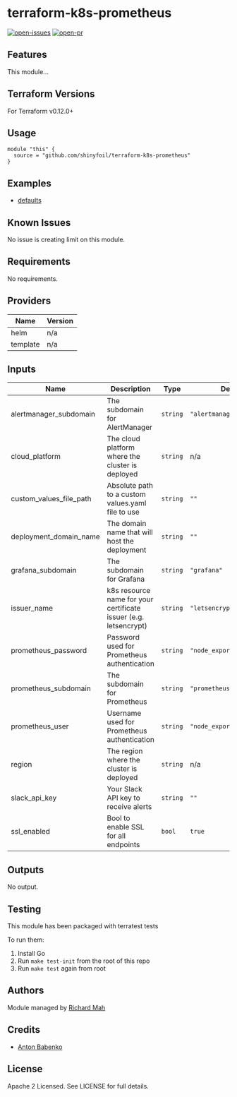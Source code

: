 # terraform-k8s-prometheus

[![open-issues](https://img.shields.io/github/issues-raw/insight-infrastructure/terraform-k8s-prometheus?style=for-the-badge)](https://github.com/shinyfoil/terraform-k8s-prometheus/issues)
[![open-pr](https://img.shields.io/github/issues-pr-raw/insight-infrastructure/terraform-k8s-prometheus?style=for-the-badge)](https://github.com/shinyfoil/terraform-k8s-prometheus/pulls)

## Features

This module...

## Terraform Versions

For Terraform v0.12.0+

## Usage

```hcl
module "this" {
  source = "github.com/shinyfoil/terraform-k8s-prometheus"
}
```
## Examples

- [defaults](https://github.com/insight-infrastructure/terraform-k8s-prometheus/tree/master/examples/defaults)

## Known  Issues
No issue is creating limit on this module.

<!-- BEGINNING OF PRE-COMMIT-TERRAFORM DOCS HOOK -->
## Requirements

No requirements.

## Providers

| Name | Version |
|------|---------|
| helm | n/a |
| template | n/a |

## Inputs

| Name | Description | Type | Default | Required |
|------|-------------|------|---------|:--------:|
| alertmanager\_subdomain | The subdomain for AlertManager | `string` | `"alertmanager"` | no |
| cloud\_platform | The cloud platform where the cluster is deployed | `string` | n/a | yes |
| custom\_values\_file\_path | Absolute path to a custom values.yaml file to use | `string` | `""` | no |
| deployment\_domain\_name | The domain name that will host the deployment | `string` | `""` | no |
| grafana\_subdomain | The subdomain for Grafana | `string` | `"grafana"` | no |
| issuer\_name | k8s resource name for your certificate issuer (e.g. letsencrypt) | `string` | `"letsencrypt"` | no |
| prometheus\_password | Password used for Prometheus authentication | `string` | `"node_exporter_password"` | no |
| prometheus\_subdomain | The subdomain for Prometheus | `string` | `"prometheus"` | no |
| prometheus\_user | Username used for Prometheus authentication | `string` | `"node_exporter_user"` | no |
| region | The region where the cluster is deployed | `string` | n/a | yes |
| slack\_api\_key | Your Slack API key to receive alerts | `string` | `""` | no |
| ssl\_enabled | Bool to enable SSL for all endpoints | `bool` | `true` | no |

## Outputs

No output.

<!-- END OF PRE-COMMIT-TERRAFORM DOCS HOOK -->

## Testing
This module has been packaged with terratest tests

To run them:

1. Install Go
2. Run `make test-init` from the root of this repo
3. Run `make test` again from root

## Authors

Module managed by [Richard Mah](https://github.com/shinyfoil)

## Credits

- [Anton Babenko](https://github.com/antonbabenko)

## License

Apache 2 Licensed. See LICENSE for full details.